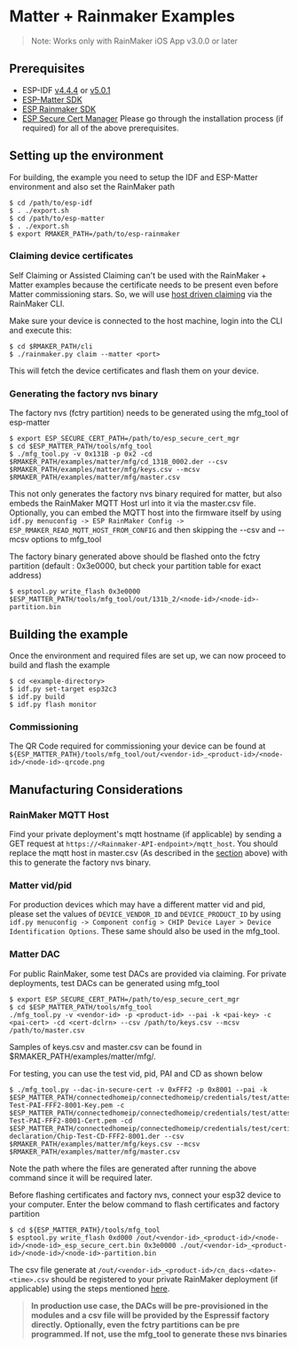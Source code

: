 # Matter + Rainmaker Examples

> Note: Works only with RainMaker iOS App v3.0.0 or later

## Prerequisites

- ESP-IDF [v4.4.4](https://github.com/espressif/esp-idf/tree/v4.4.4) or [v5.0.1](https://github.com/espressif/esp-idf/tree/v5.0.1)
- [ESP-Matter SDK](https://github.com/espressif/esp-matter)
- [ESP Rainmaker SDK](https://github.com/espressif/esp-rainmaker)
- [ESP Secure Cert Manager](https://github.com/espressif/esp_secure_cert_mgr)
Please go through the installation process (if required) for all of the above prerequisites.

## Setting up the environment
For building, the example you need to setup the IDF and ESP-Matter environment and also set the RainMaker path

```
$ cd /path/to/esp-idf
$ . ./export.sh
$ cd /path/to/esp-matter
$ . ./export.sh
$ export RMAKER_PATH=/path/to/esp-rainmaker
```

### Claiming device certificates

Self Claiming or Assisted Claiming can't be used with the RainMaker + Matter examples because the certificate needs to be present even before Matter commissioning stars.
So, we will use [host driven claiming](https://rainmaker.espressif.com/docs/claiming#host-driven-claiming) via the RainMaker CLI.

Make sure your device is connected to the host machine, login into the CLI and execute this:

```
$ cd $RMAKER_PATH/cli
$ ./rainmaker.py claim --matter <port>
```

This will fetch the device certificates and flash them on your device.

### Generating the factory nvs binary

The factory nvs (fctry partition) needs to be generated using the mfg_tool of esp-matter

```
$ export ESP_SECURE_CERT_PATH=/path/to/esp_secure_cert_mgr
$ cd $ESP_MATTER_PATH/tools/mfg_tool
$ ./mfg_tool.py -v 0x131B -p 0x2 -cd $RMAKER_PATH/examples/matter/mfg/cd_131B_0002.der --csv $RMAKER_PATH/examples/matter/mfg/keys.csv --mcsv $RMAKER_PATH/examples/matter/mfg/master.csv
```

This not only generates the factory nvs binary required for matter, but also embeds the RainMaker MQTT Host url into it via the master.csv file. Optionally, you can embed the MQTT host into the firmware itself by using `idf.py menuconfig -> ESP RainMaker Config -> ESP_RMAKER_READ_MQTT_HOST_FROM_CONFIG` and then skipping the --csv and --mcsv options to mfg_tool

The factory binary generated above should be flashed onto the fctry partition (default : 0x3e0000, but check your partition table for exact address)

```
$ esptool.py write_flash 0x3e0000 $ESP_MATTER_PATH/tools/mfg_tool/out/131b_2/<node-id>/<node-id>-partition.bin
```

## Building the example

Once the environment and required files are set up, we can now proceed to build and flash the example

```
$ cd <example-directory>
$ idf.py set-target esp32c3
$ idf.py build
$ idf.py flash monitor
```

### Commissioning
The QR Code required for commissioning your device can be found at `${ESP_MATTER_PATH}/tools/mfg_tool/out/<vendor-id>_<product-id>/<node-id>/<node-id>-qrcode.png`


## Manufacturing Considerations


### RainMaker MQTT Host

Find your private deployment's mqtt hostname (if applicable) by sending a GET request at `https://<Rainmaker-API-endpoint>/mqtt_host`. You should replace the mqtt host in master.csv (As described in the [section](#generating-the-factory-nvs-binary) above) with this to generate the factory nvs binary.

### Matter vid/pid

For production devices which may have a different matter vid and pid, please set the values of `DEVICE_VENDOR_ID` and `DEVICE_PRODUCT_ID` by using `idf.py menuconfig -> Component config > CHIP Device Layer > Device Identification Options`. These same should also be used in the mfg_tool.

### Matter DAC

For public RainMaker, some test DACs are provided via claiming. For private deployments, test DACs can be generated using mfg_tool


```
$ export ESP_SECURE_CERT_PATH=/path/to/esp_secure_cert_mgr
$ cd $ESP_MATTER_PATH/tools/mfg_tool
./mfg_tool.py -v <vendor-id> -p <product-id> --pai -k <pai-key> -c <pai-cert> -cd <cert-dclrn> --csv /path/to/keys.csv --mcsv /path/to/master.csv
```

Samples of keys.csv and master.csv can be found in $RMAKER_PATH/examples/matter/mfg/.


For testing, you can use the test vid, pid, PAI and CD as shown below

```
$ ./mfg_tool.py --dac-in-secure-cert -v 0xFFF2 -p 0x8001 --pai -k $ESP_MATTER_PATH/connectedhomeip/connectedhomeip/credentials/test/attestation/Chip-Test-PAI-FFF2-8001-Key.pem -c $ESP_MATTER_PATH/connectedhomeip/connectedhomeip/credentials/test/attestation/Chip-Test-PAI-FFF2-8001-Cert.pem -cd $ESP_MATTER_PATH/connectedhomeip/connectedhomeip/credentials/test/certification-declaration/Chip-Test-CD-FFF2-8001.der --csv $RMAKER_PATH/examples/matter/mfg/keys.csv --mcsv $RMAKER_PATH/examples/matter/mfg/master.csv
```

Note the path where the files are generated after running the above command since it will be required later.

Before flashing certificates and factory nvs, connect your esp32 device to your computer. Enter the below command to flash certificates and factory partition
```
$ cd ${ESP_MATTER_PATH}/tools/mfg_tool
$ esptool.py write_flash 0xd000 /out/<vendor-id>_<product-id>/<node-id>/<node-id>_esp_secure_cert.bin 0x3e0000 ./out/<vendor-id>_<product-id>/<node-id>/<node-id>-partition.bin
```

The csv file generate at `/out/<vendor-id>_<product-id>/cn_dacs-<date>-<time>.csv` should be registered to your private RainMaker deployment (if applicable) using the steps mentioned [here](https://github.com/espressif/esp-rainmaker-admin-cli#register-device-certificates).

> **In production use case, the DACs will be pre-provisioned in the modules and a csv file will be provided by the Espressif factory directly. Optionally, even the fctry partitions can be pre programmed. If not, use the mfg_tool to generate these nvs binaries**
